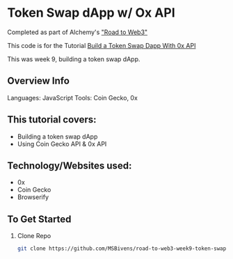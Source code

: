 # Token Swap dApp w/ Ox API

Completed as part of Alchemy's ["Road to Web3"](https://www.youtube.com/playlist?list=PLMj8NvODurfEYLsuiClgikZBGDfhwdcXF)

This code is for the Tutorial [Build a Token Swap Dapp With 0x API](https://www.youtube.com/watch?v=tVvZ1ivp4X0)

This was week 9, building a token swap dApp.

## Overview Info

Languages: JavaScript
Tools: Coin Gecko, 0x

## This tutorial covers:

- Building a token swap dApp
- Using Coin Gecko API & 0x API

## Technology/Websites used:

- 0x
- Coin Gecko
- Browserify

## To Get Started

1. Clone Repo
   ```sh
   git clone https://github.com/MSBivens/road-to-web3-week9-token-swap-0x
   ```
